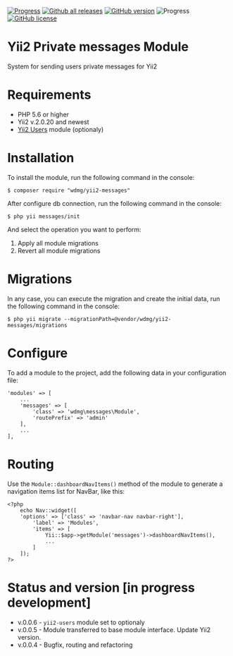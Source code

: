 [![Progress](https://img.shields.io/badge/required-Yii2_v2.0.13-blue.svg)](https://packagist.org/packages/yiisoft/yii2)
[![Github all releases](https://img.shields.io/github/downloads/wdmg/yii2-messages/total.svg)](https://GitHub.com/wdmg/yii2-messages/releases/)
[![GitHub version](https://badge.fury.io/gh/wdmg/yii2-messages.svg)](https://github.com/wdmg/yii2-messages)
![Progress](https://img.shields.io/badge/progress-in_development-red.svg)
[![GitHub license](https://img.shields.io/github/license/wdmg/yii2-messages.svg)](https://github.com/wdmg/yii2-messages/blob/master/LICENSE)

# Yii2 Private messages Module
System for sending users private messages for Yii2

# Requirements
* PHP 5.6 or higher
* Yii2 v.2.0.20 and newest
* [Yii2 Users](https://github.com/wdmg/yii2-users) module (optionaly)

# Installation
To install the module, run the following command in the console:

`$ composer require "wdmg/yii2-messages"`

After configure db connection, run the following command in the console:

`$ php yii messages/init`

And select the operation you want to perform:
  1) Apply all module migrations
  2) Revert all module migrations

# Migrations
In any case, you can execute the migration and create the initial data, run the following command in the console:

`$ php yii migrate --migrationPath=@vendor/wdmg/yii2-messages/migrations`

# Configure
To add a module to the project, add the following data in your configuration file:

    'modules' => [
        ...
        'messages' => [
            'class' => 'wdmg\messages\Module',
            'routePrefix' => 'admin'
        ],
        ...
    ],

# Routing
Use the `Module::dashboardNavItems()` method of the module to generate a navigation items list for NavBar, like this:

    <?php
        echo Nav::widget([
        'options' => ['class' => 'navbar-nav navbar-right'],
            'label' => 'Modules',
            'items' => [
                Yii::$app->getModule('messages')->dashboardNavItems(),
                ...
            ]
        ]);
    ?>

# Status and version [in progress development]
* v.0.0.6 - `yii2-users` module set to optionaly
* v.0.0.5 - Module transferred to base module interface. Update Yii2 version.
* v.0.0.4 - Bugfix, routing and refactoring